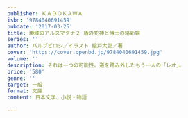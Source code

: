 ```yaml
---
publisher: ＫＡＤＯＫＡＷＡ
isbn: '9784040691459'
pubdate: '2017-03-25'
title: 境域のアルスマグナ２ 盾の死神と博士の絡新婦
series: ''
author: パルプピロシ／イラスト 絵戸太郎／著
cover: 'https://cover.openbd.jp/9784040691459.jpg'
volume: ''
description: それは一つの可能性。道を踏み外したもう一人の「レオ」。
price: '580'
genre: ''
target: 一般
format: 文庫
content: 日本文学、小説・物語

---
```

